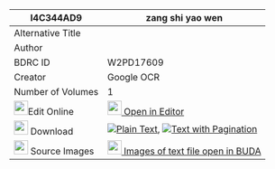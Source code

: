 |I4C344AD9|zang shi yao wen 
| --- | --- 
|Alternative Title |
|Author | 
|BDRC ID | W2PD17609
|Creator | Google OCR
|Number of Volumes| 1
|<img width="25" src="https://img.icons8.com/color/25/000000/edit-property.png">Edit Online| [<img width="25" src="https://avatars.githubusercontent.com/u/45091458?s=200&v=4"> Open in Editor](http://editor.openpecha.org/I4C344AD9)
|<img width="25" src="https://img.icons8.com/fluent/48/000000/download-2.png"/>  Download | [![](https://img.icons8.com/color/20/000000/txt.png)Plain Text](https://github.com/Openpecha/I4C344AD9/releases/download/v2/zang_shi_yao_wen_plain_I4C344AD9.zip), [![](https://img.icons8.com/color/20/000000/txt.png)Text with Pagination](https://github.com/Openpecha/I4C344AD9/releases/download/v2/zang_shi_yao_wen_pages_I4C344AD9.zip)
|<img width="25" src="https://img.icons8.com/plasticine/100/000000/pictures-folder.png"/>  Source Images | [<img width="25" src="https://library.bdrc.io/icons/BUDA-small.svg"> Images of text file open in BUDA](https://library.bdrc.io/show/bdr:W2PD17609)